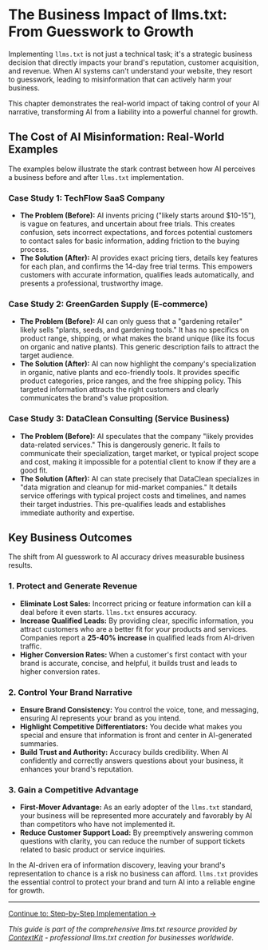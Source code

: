 # The Business Impact of llms.txt: From Guesswork to Growth

Implementing `llms.txt` is not just a technical task; it's a strategic business decision that directly impacts your brand's reputation, customer acquisition, and revenue. When AI systems can't understand your website, they resort to guesswork, leading to misinformation that can actively harm your business.

This chapter demonstrates the real-world impact of taking control of your AI narrative, transforming AI from a liability into a powerful channel for growth.

## The Cost of AI Misinformation: Real-World Examples

The examples below illustrate the stark contrast between how AI perceives a business before and after `llms.txt` implementation.

### Case Study 1: TechFlow SaaS Company

-   **The Problem (Before):** AI invents pricing ("likely starts around $10-15"), is vague on features, and uncertain about free trials. This creates confusion, sets incorrect expectations, and forces potential customers to contact sales for basic information, adding friction to the buying process.
-   **The Solution (After):** AI provides exact pricing tiers, details key features for each plan, and confirms the 14-day free trial terms. This empowers customers with accurate information, qualifies leads automatically, and presents a professional, trustworthy image.

### Case Study 2: GreenGarden Supply (E-commerce)

-   **The Problem (Before):** AI can only guess that a "gardening retailer" likely sells "plants, seeds, and gardening tools." It has no specifics on product range, shipping, or what makes the brand unique (like its focus on organic and native plants). This generic description fails to attract the target audience.
-   **The Solution (After):** AI can now highlight the company's specialization in organic, native plants and eco-friendly tools. It provides specific product categories, price ranges, and the free shipping policy. This targeted information attracts the right customers and clearly communicates the brand's value proposition.

### Case Study 3: DataClean Consulting (Service Business)

-   **The Problem (Before):** AI speculates that the company "likely provides data-related services." This is dangerously generic. It fails to communicate their specialization, target market, or typical project scope and cost, making it impossible for a potential client to know if they are a good fit.
-   **The Solution (After):** AI can state precisely that DataClean specializes in "data migration and cleanup for mid-market companies." It details service offerings with typical project costs and timelines, and names their target industries. This pre-qualifies leads and establishes immediate authority and expertise.

## Key Business Outcomes

The shift from AI guesswork to AI accuracy drives measurable business results.

### 1. Protect and Generate Revenue
-   **Eliminate Lost Sales:** Incorrect pricing or feature information can kill a deal before it even starts. `llms.txt` ensures accuracy.
-   **Increase Qualified Leads:** By providing clear, specific information, you attract customers who are a better fit for your products and services. Companies report a **25-40% increase** in qualified leads from AI-driven traffic.
-   **Higher Conversion Rates:** When a customer's first contact with your brand is accurate, concise, and helpful, it builds trust and leads to higher conversion rates.

### 2. Control Your Brand Narrative
-   **Ensure Brand Consistency:** You control the voice, tone, and messaging, ensuring AI represents your brand as you intend.
-   **Highlight Competitive Differentiators:** You decide what makes you special and ensure that information is front and center in AI-generated summaries.
-   **Build Trust and Authority:** Accuracy builds credibility. When AI confidently and correctly answers questions about your business, it enhances your brand's reputation.

### 3. Gain a Competitive Advantage
-   **First-Mover Advantage:** As an early adopter of the `llms.txt` standard, your business will be represented more accurately and favorably by AI than competitors who have not implemented it.
-   **Reduce Customer Support Load:** By preemptively answering common questions with clarity, you can reduce the number of support tickets related to basic product or service inquiries.

In the AI-driven era of information discovery, leaving your brand's representation to chance is a risk no business can afford. `llms.txt` provides the essential control to protect your brand and turn AI into a reliable engine for growth.

---

[Continue to: Step-by-Step Implementation →](04-implementation.md)

*This guide is part of the comprehensive llms.txt resource provided by [ContextKit](https://contextkit.io) - professional llms.txt creation for businesses worldwide.* 